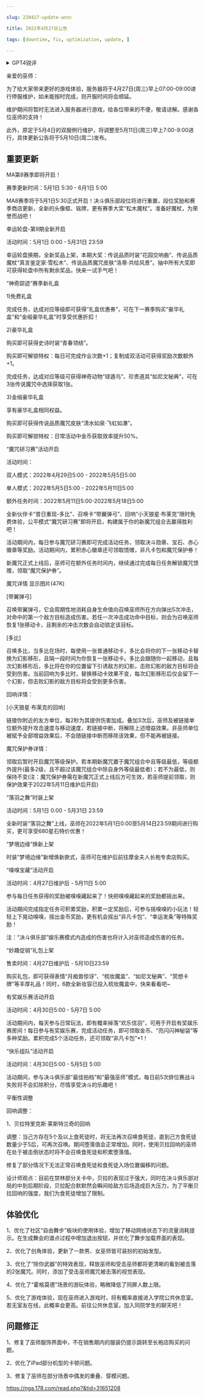 ---
slug: 220427-update-annc
title: 2022年4月27日公告
tags: [downtime, fix, optimization, update, ]
---
<details>
<summary>GPT4锐评</summary>

</details>
<!--truncate-->


亲爱的巫师：

为了给大家带来更好的游戏体验，服务器将于4月27日(周三)早上07:00-09:00进行停服维护，如未能按时完成，则开服时间将会顺延。

维护期间将暂时无法进入服务器进行游戏，给各位带来的不便，敬请谅解。感谢各位巫师的支持！

此外，原定于5月4日的双服例行维护，将调整至5月11日(周三)早上7:00-9:00进行，具体更新公告将于5月10日(周二)发布。

## 重要更新
MA第8赛季即将开启！

赛季更新时间：5月1日 5:30 - 6月1日 5:00

MA8赛季将于5月1日5:30正式开启！决斗俱乐部段位将进行重置，段位奖励和赛季商店更新，全新的头像框、铭牌，更有赛季大奖“松木魔杖”。准备好魔杖，为荣誉而战吧！

幸运轮盘-第9期全新开启

活动时间：5月1日 0:00 - 5月31日 23:59

幸运轮盘换期，全新奖品上架，本期大奖：传说品质时装“花园交响曲”、传说品质魔杖“真言鉴定家·雪松木”、传说品质魔咒皮肤“洛蒂·共绘风景”。抽中所有大奖即可获得轮盘中所有剩余奖品，快来一试手气吧！



“神奇踪迹”赛季新礼盒

1)免费礼盒

完成任务，达成对应等级即可获得“礼盒优惠券”，可在下一赛季购买“豪华礼盒”和“金缎豪华礼盒”时享受优惠折扣！

2)豪华礼盒

购买即可获得史诗时装“青春领结”。

购买即可解锁特权：每日可完成作业次数+1；复制成双活动可获得奖励次数额外+1。

完成任务，达成对应等级可获得神奇动物“球遁鸟”、珍贵道具“如尼文秘典”，可在3张传说魔咒中选择获取1张。



3)金缎豪华礼盒

享有豪华礼盒相同权益。

购买即可获得传说品质魔咒皮肤“清水如泉·飞虹如瀑”。

购买即可解锁特权：日常活动中金币获取效率提升50%。



“魔咒研习赛”活动开启

活动时间：

双人模式：2022年4月29日5:00 - 2022年5月5日5:00

单人模式：2022年5月5日5:00 - 2022年5月11日5:00

额外任务时间：2022年5月11日5:00-2022年5月18日5:00

全新伙伴卡“昔日重现-多比”、召唤卡“带翼弹弓”、回响“小天狼星·布莱克”限时免费体验，公平模式“魔咒研习赛”即将开启，构建属于你的新魔咒组合去赢得胜利吧！

活动期间内，每日参与魔咒研习赛即可完成活动任务，领取决斗勋章、宝石、赤心徽章等奖励。活动期间内，累积赤心徽章还可领取馈赠，非凡卡包和魔咒保护券！

新魔咒正式上线后，巫师可在额外任务时间内，继续通过完成每日任务解锁魔咒馈赠，领取“魔咒保护券”。

<span id='description'>魔咒详情</span>
显示图片(47K)

[带翼弹弓]

召唤带翼弹弓，它会周期性地消耗自身生命值向召唤巫师所在方向弹出5次冲击，对命中的第一个敌方目标造成伤害。若任一次冲击成功命中目标，则会为召唤巫师恢复1张移动卡，且剩余的冲击次数会自动锁定该目标。



[多比]

召唤多比，当多比在场时，每使用一张普通移动卡，多比会将你的下一张移动卡替换为幻影移形，且隔一段时间为你恢复一张移动卡。多比会跟随你一起移动，且每次幻影移形后，多比将在你的位置留下引诱敌方的幻影，击败幻影的敌方目标将会受到伤害。当前回响为多比时，替换移动卡效果不变，每次幻影移形后仅会留下一个幻影，但击败幻影的敌方目标将会受到更多伤害。

回响详情：



[小天狼星·布莱克的回响]

链接你附近的友方单位，每2秒为其提供伤害加成。叠加3次后，巫师及被链接单位额外提升攻击速度与移动速度，若链接中断，将解除上述增益效果。非巫师单位被赋予全部增益效果后，不会随链接中断而移除该效果，但不能再被链接。

魔咒保护券详情：

领取后暂时开启魔咒等级保护。若本期新魔咒置于魔咒组合中且等级最低，等级额外提升(最多2级，且不超过该魔咒组合中除自身外等级最低者)；若不为最低，则保持不变(注：魔咒保护券需在新魔咒正式上线后方可生效，若巫师提前领取，则保护效果于2022年5月11日维护后开启)

“落羽之舞”时装上架

活动时间：5月1日 0:00 - 5月31日 23:59

全新时装“落羽之舞”上线，巫师在2022年5月1日0:00至5月14日23:59期间进行购买，更可享受680星石特价优惠！



“梦境边缘”焕新上架

时装“梦境边缘”新增焕新款式，巫师可在维护后前往摩金夫人长袍专卖店购买。

“嗅嗅宝藏”活动开启

活动时间：4月27日维护后 - 5月11日 5:00

参与每日任务获得的奖励被嗅嗅藏起来了！快把嗅嗅藏起来的奖励都摇出来。

活动期间完成指定任务可积累奖励，积累一定奖励后，可参与摇嗅嗅的小玩法！轻轻上下晃动嗅嗅，摇出金币奖励，更有机会摇出“非凡卡包”、“幸运发条”等特殊奖励！

注：“决斗俱乐部”娱乐赛模式内造成的伤害也将计入对巫师造成伤害的任务。

“妙趣促销”礼包上架

售卖时间：4月27日维护后 - 5月10日23:59

购买礼包，即可获得表情“月痴兽惊讶”、“梳妆魔盒”、“如尼文秘典”、“冥想卡牌”等丰厚礼品！同时，6款全新妆容已投入梳妆魔盒中，快来看看吧~



有奖娱乐赛活动开启

活动时间：4月30日5:00 - 5月7日 5:00

活动期间内，每天参与日常玩法，即有概率掉落“欢乐信羽”，可用于开启有奖娱乐赛房间！每日参与有奖娱乐赛，完成活动任务，即可领取金币、“亮闪闪神秘袋”等多种奖励。累积完成5个活动任务，还可领取“非凡卡包”*1！

“快乐组队”活动开启

活动时间：4月30日5:00 - 5月5日 5:00

活动期间，参与决斗俱乐部“最佳拍档”和“最强巫师”模式，每日前5次排位赛战斗失败将不会扣除积分，尽情享受决斗的乐趣吧！

平衡性调整

回响调整：

1、贝拉特里克斯·莱斯特兰奇的回响

调整：当己方存在5个及以上食死徒时，将无法再次召唤食死徒，直到己方食死徒数量少于5后，可再次召唤。期间堕落值会正常增加。同时，使用贝拉回响的巫师在处于被击倒状态时将不会召唤食死徒和积累堕落值。

修复了部分情况下无法正常召唤食死徒和食死徒入场位置偏移的问题。

设计师观点：目前在禁林部分关卡中，贝拉的表现过于强大，同时在决斗俱乐部对局的中到后期阶段，贝拉配合默默然会瞬间给敌方后场造成巨大压力，为了平衡贝拉回响的强度，我们为食死徒增加了限制。

## <span id='optimization'>体验优化</span>
1、优化了社区“自由舞步”板块的使用体验，增加了移动网络状态下的流量消耗提示。在生成舞会的谱点过程中增加退出按钮，并优化了舞步加载界面的表现。

2、优化了创角体验，更新了一款男、女巫师皆可装扮的初始发型。

3、优化了“除你武器”的特效表现，释放巫师和受击巫师都将更清晰的看到被击落的2张魔咒。同时，添加了受击巫师魔咒被击落的视觉表现。

4、优化了“霍格莫德”场景的游玩体验，略微降低了同屏人数上限。

5、优化了游戏体验，现在巫师进入游戏时，将有概率直接进入学院公共休息室。若无室友在线，此概率会更高。前往公共休息室，加入同院学生的聊天吧！

## <span id='fix'>问题修正</span>
1、修复了巫师服饰界面中，不在销售期内的服装仍提示跳转至长袍店购买的问题。

2、优化了iPad部分机型的卡顿问题。

3、修复了巫师在部分场景中偶发的重叠、穿模问题。

https://nga.178.com/read.php?&tid=31651208
